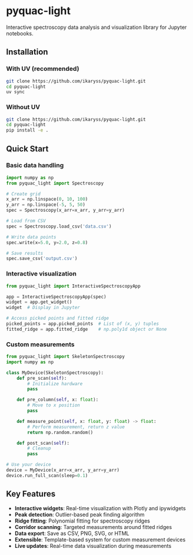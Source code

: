 # pyquac-light

Interactive spectroscopy data analysis and visualization library for Jupyter notebooks.

## Installation

### With UV (recommended)

```bash
git clone https://github.com/ikaryss/pyquac-light.git
cd pyquac-light
uv sync
```

### Without UV

```bash
git clone https://github.com/ikaryss/pyquac-light.git
cd pyquac-light
pip install -e .
```

## Quick Start

### Basic data handling

```python
import numpy as np
from pyquac_light import Spectroscopy

# Create grid
x_arr = np.linspace(0, 10, 100)
y_arr = np.linspace(-5, 5, 50)
spec = Spectroscopy(x_arr=x_arr, y_arr=y_arr)

# Load from CSV
spec = Spectroscopy.load_csv('data.csv')

# Write data points
spec.write(x=5.0, y=2.0, z=0.8)

# Save results
spec.save_csv('output.csv')
```

### Interactive visualization

```python
from pyquac_light import InteractiveSpectroscopyApp

app = InteractiveSpectroscopyApp(spec)
widget = app.get_widget()
widget  # Display in Jupyter

# Access picked points and fitted ridge
picked_points = app.picked_points  # List of (x, y) tuples
fitted_ridge = app.fitted_ridge    # np.poly1d object or None
```

### Custom measurements

```python
from pyquac_light import SkeletonSpectroscopy
import numpy as np

class MyDevice(SkeletonSpectroscopy):
    def pre_scan(self):
        # Initialize hardware
        pass

    def pre_column(self, x: float):
        # Move to x position
        pass

    def measure_point(self, x: float, y: float) -> float:
        # Perform measurement, return z value
        return np.random.random()

    def post_scan(self):
        # Cleanup
        pass

# Use your device
device = MyDevice(x_arr=x_arr, y_arr=y_arr)
device.run_full_scan(sleep=0.1)
```

## Key Features

- **Interactive widgets**: Real-time visualization with Plotly and ipywidgets
- **Peak detection**: Outlier-based peak finding algorithm
- **Ridge fitting**: Polynomial fitting for spectroscopy ridges
- **Corridor scanning**: Targeted measurements around fitted ridges
- **Data export**: Save as CSV, PNG, SVG, or HTML
- **Extensible**: Template-based system for custom measurement devices
- **Live updates**: Real-time data visualization during measurements
